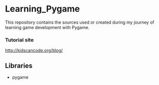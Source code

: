 # Learning_Pygame
This repository contains the sources used or created during my journey of learning game development with Pygame.

### Tutorial site
http://kidscancode.org/blog/

## Libraries

* pygame